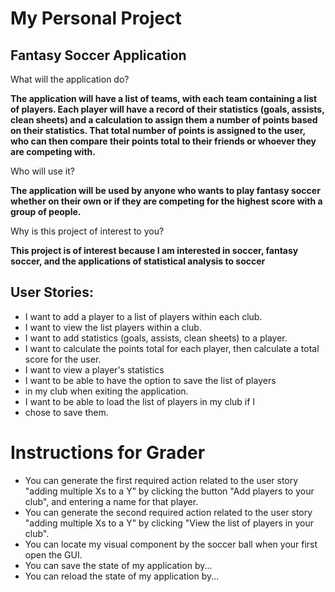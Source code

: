 # My Personal Project

## Fantasy Soccer Application  



What will the application do?

**The application will have a list of teams, with each team
containing a list of players. Each player will have a record of
their statistics (goals, assists, clean sheets)
and a calculation to assign them a number of points 
based on their statistics. That total number of points is assigned
to the user, who can then compare their points total to their friends
or whoever they are competing with.**

Who will use it?

**The application will be used by anyone who wants to play fantasy soccer
whether on their own or if they are competing for the highest score
with a group of people.**

Why is this project of interest to you?

**This project is of interest because I am interested in soccer, fantasy soccer, and
the applications of statistical analysis to soccer**



## User Stories:
- I want to add a player to a list of players within each club.
- I want to view the list players within a club.
- I want to add statistics (goals, assists, clean sheets) to a player.
- I want to calculate the points total for each player, then calculate a total score for the user.
- I want to view a player's statistics
- I want to be able to have the option to save the list of players
- in my club when exiting the application.
- I want to be able to load the list of players in my club if I 
- chose to save them.

# Instructions for Grader

- You can generate the first required action related to the user story "adding multiple Xs to a Y" by clicking the button "Add players to your club", and entering a name for that player.
- You can generate the second required action related to the user story "adding multiple Xs to a Y" by clicking "View the list of players in your club".
- You can locate my visual component by the soccer ball when your first open the GUI.
- You can save the state of my application by...
- You can reload the state of my application by...